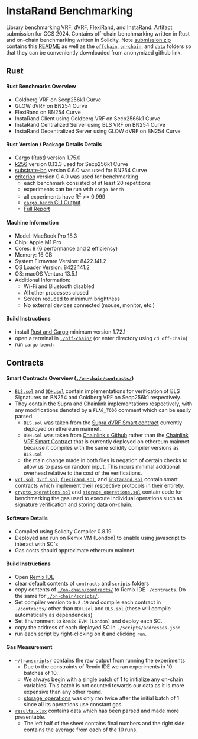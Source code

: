 # InstaRand Benchmarking
Library benchmarking VRF, dVRF, FlexiRand, and InstaRand.
Artifact submission for CCS 2024.
Contains off-chain benchmarking written in Rust and on-chain benchmarking written in Solidity.
Note [submission.zip](./submission.zip) contains this [README](./README.md) as well as the [`offchain`](./off-chain/), [`on-chain`](./on-chain), and [`data`](./data/) folders so that they can be conveniently downloaded from anonymized github link.
## Rust
#### Rust Benchmarks Overview
- Goldberg VRF on Secp256k1 Curve
- GLOW dVRF on BN254 Curve
- FlexiRand on BN254 Curve
- InstaRand Client using Goldberg VRF on Secp2566k1 Curve
- InstaRand Centralized Server using BLS VRF on BN254 Curve
- InstaRand Decentralized Server using GLOW dVRF on BN254 Curve
#### Rust Version / Package Details Details
- Cargo (Rust) version 1.75.0
- [k256](https://crates.io/crates/k256) version 0.13.3 used for Secp256k1 Curve
- [substrate-bn](https://crates.io/crates/substrate-bn) version 0.6.0 was used for BN254 Curve
- [criterion](https://crates.io/crates/criterion/0.5.1/dependencies) version 0.4.0 was used for benchmarking
  - each benchmark consisted of at least 20 repetitions
  - experiments can be run with `cargo bench`
  - all experiments have R<sup>2</sup> >= 0.999
  - [`cargo bench` CLI Output](./data/rust/cli_benchmark_output.pdf)
  - [Full Report](./data/rust/report.zip)
#### Machine Information
- Model: MacBook Pro 18.3
- Chip: Apple M1 Pro
- Cores: 8 (6 performance and 2 efficiency)
- Memory: 16 GB
- System Firmware Version: 8422.141.2
- OS Loader Version: 8422.141.2
- OS: macOS Ventura 13.5.1
- Additional Information:
  - Wi-Fi and Bluetooth disabled
  - All other processes closed
  - Screen reduced to minimum brightness
  - No external devices connected (mouse, monitor, etc.)
#### Build Instructions
- install [Rust and Cargo](https://doc.rust-lang.org/cargo/getting-started/installation.html) minimum version 1.72.1
- open a terminal in [`./off-chain/`](./off-chain/) (or enter directory using `cd off-chain`)
- run `cargo bench`
## Contracts
#### Smart Contracts Overview ([`./on-chain/contracts/`](./on-chain/contracts/))
- [`BLS.sol`](./on-chain/contracts/BLS.sol) and [`DDH.sol`](./on-chain/contracts/DDH.sol) contain implementations for verification of BLS Signatures on BN254 and Goldberg VRF on Secp256k1 respectively.
- They contain the Supra and Chainlink implementations respectively, with any modifications denoted by a `FLAG_TODO` comment which can be easily parsed.
  - `BLS.sol` was taken from the [Supra dVRF Smart contract](https://etherscan.io/address/0xaeef3c744e07b4ceeb7469460f220c697b8fb8bc#code) currently deployed on ethereum mainnet.
  - `DDH.sol` was taken from [Chainlink's Github](https://github.com/smartcontractkit/chainlink/blob/develop/contracts/src/v0.8/vrf/VRF.sol) rather than the [Chainlink VRF Smart Contract](https://etherscan.io/address/0xf0d54349aDdcf704F77AE15b96510dEA15cb7952#code#L275) that is currently deployed on ethereum mainnet because it compiles with the same solidity compiler versions as `BLS.sol`
  - the main change made in both files is negation of certain checks to allow us to pass on random input. This incurs minimal additional overhead relative to the cost of the verifications.
- [`vrf.sol`](./on-chain/contracts/vrf.sol), [`dvrf.sol`](./on-chain/contracts/dvrf.sol), [`flexirand.sol`](./on-chain/contracts/flexirand.sol), and [`instarand.sol`](./on-chain/contracts/instarand.sol) contain smart contracts which implement their respective protocols in their entirety.
- [`crypto_operations.sol`](./on-chain/contracts/crypto_operations.sol) and [`storage_operations.sol`](./on-chain/contracts/storage_operations.sol) contain code for benchmarking the gas used to execute individual operations such as signature verification and storing data on-chain.
#### Software Details
- Compiled using Solidity Compiler 0.8.19
- Deployed and run on Remix VM (London) to enable using javascript to interact with SC's
- Gas costs should approximate ethereum mainnet
#### Build Instructions
- Open [Remix IDE](https://remix.ethereum.org/)
- clear default contents of `contracts` and `scripts` folders
- copy contents of [`./on-chain/contracts/`](./on-chain/contracts/) to Remix IDE `./contracts`. Do the same for [`./on-chain/scripts/`](./on-chain/scripts/).
- Set compiler version to `0.8.19` and compile each contract in `./contracts/` other than `DDH.sol` and `BLS.sol` (these will compile automatically as dependencies)
- Set Environment to `Remix EVM (London)` and deploy each SC.
- copy the address of each deployed SC in `./scripts/addresses.json`
- run each script by right-clicking on it and clicking `run`.
#### Gas Measurement
- [`~/transcripts/`](./data/on-chain/transcripts/) contains the raw output from running the experiments
  - Due to the constraints of Remix IDE we ran experiments in 10 batches of 10.
  - We always begin with a single batch of 1 to initialize any on-chain variables. This batch is not counted towards our data as it is more expensive than any other round.
  - [storage_operations](./on-chain/contracts/storage_operations.sol) was only ran twice after the initial batch of 1 since all its operations use constant gas.
- [`results.xlsx`](./data/on-chain/results.xlsx) contains data which has been parsed and made more presentable.
  - The left half of the sheet contains final numbers and the right side contains the average from each of the 10 runs.